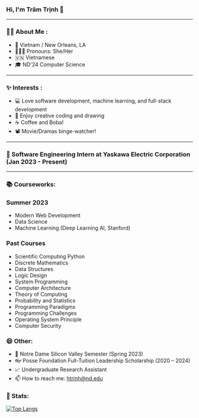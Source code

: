### Hi, I'm Trâm Trịnh 👋

---
### :woman_technologist: About Me :
- 🏡 Vietnam / New Orleans, LA
- 🙋🏻‍♀️ Pronouns: She/Her
- 🇻🇳 Vietnamese
- 🎓 ND'24 Computer Science

---
### ✨ Interests :
- 💻 Love software development, machine learning, and full-stack development
- 🎨 Enjoy creative coding and drawing
- ☕ Coffee and Boba!
- 📽 Movie/Dramas binge-watcher!

---
### 💁 Software Engineering Intern at Yaskawa Electric Corporation (Jan 2023 - Present)

---
### 📚 Courseworks:
### Summer 2023
- Modern Web Development
- Data Science
- Machine Learning (Deep Learning AI, Stanford)

### Past Courses
- Scientific Computing Python
- Discrete Mathematics
- Data Structures
- Logic Design
- System Programming
- Computer Architecture
- Theory of Computing
- Probability and Statistics
- Programming Paradigms
- Programming Challenges
- Operating System Principle
- Computer Security

### 😄 Other:
- 🌱 Notre Dame Silicon Valley Semester (Spring 2023)
- 👓 Posse Foundation Full-Tuition Leadership Scholarship (2020 – 2024)
- 📈 Undergraduate Research Assistant
- 📫 How to reach me: htrinh@nd.edu


### 💪 Stats:
[![Top Langs](https://github-readme-stats.vercel.app/api/top-langs/?username=tram-tr&size_weight=0.2&count_weight=0.8)](https://github.com/anuraghazra/github-readme-stats)

<!--
**tram-tr/tram-tr** is a ✨ _special_ ✨ repository because its `README.md` (this file) appears on your GitHub profile.

Here are some ideas to get you started:

- 🔭 I’m currently working on ...
- 🌱 I’m currently learning ...
- 👯 I’m looking to collaborate on ...
- 🤔 I’m looking for help with ...
- 💬 Ask me about ...
- 📫 How to reach me: ...
- 😄 Pronouns: ...
- ⚡ Fun fact: ...
-->
